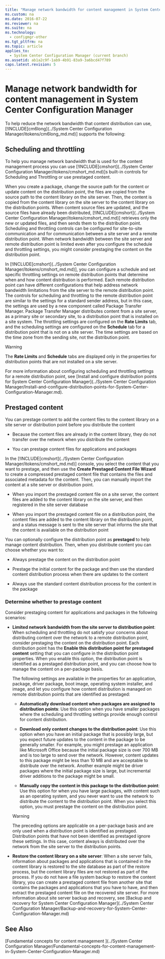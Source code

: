 ```yaml
---
title: "Manage network bandwidth for content management in System Center Configuration Manager"
ms.custom: na
ms.date: 2016-07-22
ms.reviewer: na
ms.suite: na
ms.technology: 
  - configmgr-other
ms.tgt_pltfrm: na
ms.topic: article
applies_to: 
  - System Center Configuration Manager (current branch)
ms.assetid: ab1a2c9f-1ab9-4b91-83a9-3a6bcd47f789
caps.latest.revision: 5
---
```

# Manage network bandwidth for content management in System Center Configuration Manager
To help reduce the network bandwidth that content distribution can use, [!INCLUDE[cm6long](../System Center Configuration Manager/itokens/cm6long_md.md)] supports the following:  
  
##  <a name="BKMK_PlanningForThrottling"></a>Scheduling and throttling  
 To help you manage network bandwidth that is used for the content management process you can use [!INCLUDE[cmshort](../System Center Configuration Manager/itokens/cmshort_md.md)]s built-in controls for Scheduling and Throttling or use prestaged content.  
  
 When you create a package, change the source path for the content or update content on the distribution point, the files are copied from the source path to the content library on the site server. Then, the content is copied from the content library on the site server to the content library on the distribution points. When content source files are updated, and the source files have already been distributed, [!INCLUDE[cmshort](../System Center Configuration Manager/itokens/cmshort_md.md)] retrieves only the new or updated files, and then sends them to the distribution point. Scheduling and throttling controls can be configured for site-to-site communication and for communication between a site server and a remote distribution point. When network bandwidth between the site server and remote distribution point is limited even after you configure the schedule and throttling settings, you might consider prestaging the content on the distribution point.  
  
 In [!INCLUDE[cmshort](../System Center Configuration Manager/itokens/cmshort_md.md)], you can configure a schedule and set specific throttling settings on remote distribution points that determine when and how content distribution is performed. Each remote distribution point can have different configurations that help address network bandwidth limitations from the site server to the remote distribution point. The controls for scheduling and throttling to the remote distribution point are similar to the settings for a standard sender address, but in this case, the settings are used by a new component called Package Transfer Manager. Package Transfer Manager distributes content from a site server, as a primary site or secondary site, to a distribution point that is installed on a site system. The throttling settings are configured on the **Rate Limits** tab, and the scheduling settings are configured on the **Schedule** tab for a distribution point that is not on a site server. The time settings are based on the time zone from the sending site, not the distribution point.  
  
> [!WARNING]  
>  The **Rate Limits** and **Schedule** tabs are displayed only in the properties for distribution points that are not installed on a site server.  
  
 For more information about configuring scheduling and throttling settings for a remote distribution point, see [Install and configure distribution points for System Center Configuration Manager](../System Center Configuration Manager/Install-and-configure-distribution-points-for-System-Center-Configuration-Manager.md).  
  
##  <a name="BKMK_PrestagingContent"></a>Prestaged content  
 You can prestage content to add the content files to the content library on a site server or distribution point before you distribute the content  
  
-   Because the content files are already in the content library, they do not transfer over the network when you distribute the content  
  
-   You can prestage content files for applications and packages  
  
 In the [!INCLUDE[cmshort](../System Center Configuration Manager/itokens/cmshort_md.md)] console, you select the content that you want to prestage, and then use the **Create Prestaged Content File Wizard** to create a compressed prestaged content file that contains the files and associated metadata for the content. Then, you can manually import the content at a site server or distribution point.  
  
-   When you import the prestaged content file on a site server, the content files are added to the content library on the site server, and then registered in the site server database  
  
-   When you import the prestaged content file on a distribution point, the content files are added to the content library on the distribution point, and a status message is sent to the site server that informs the site that the content is available on the distribution point  
  
 You can optionally configure the distribution point as **prestaged** to help manage content distribution. Then, when you distribute content you can choose whether you want to:  
  
-   Always prestage the content on the distribution point  
  
-   Prestage the initial content for the package and then use the standard content distribution process when there are updates to the content  
  
-   Always use the standard content distribution process for the content in the package  
  
###  <a name="BKMK_DetermineToPrestageContent"></a>Determine whether to prestage content  
 Consider prestaging content for applications and packages in the following scenarios:  
  
-   **Limited network bandwidth from the site server to distribution point**: When scheduling and throttling do not satisfy your concerns about distributing content over the network to a remote distribution point, consider prestaging the content on the distribution point. Each distribution point has the **Enable this distribution point for prestaged content** setting that you can configure in the distribution point properties. When you enable this option, the distribution point is identified as a prestaged distribution point, and you can choose how to manage the content on a per-package basis.  
  
     The following settings are available in the properties for an application, package, driver package, boot image, operating system installer, and image, and let you configure how content distribution is managed on remote distribution points that are identified as prestaged:  
  
    -   **Automatically download content when packages are assigned to distribution points**: Use this option when you have smaller packages where the scheduling and throttling settings provide enough control for content distribution.  
  
    -   **Download only content changes to the distribution point**: Use this option when you have an initial package that is possibly large, but you expect future updates to the content in the package to be generally smaller. For example, you might prestage an application like Microsoft Office  because the initial package size is over 700 MB and is too large to send over the network. However, content updates to this package might be less than 10 MB and are acceptable to distribute over the network. Another example might be driver packages where the initial package size is large, but incremental driver additions to the package might be small.  
  
    -   **Manually copy the content in this package to the distribution point**: Use this option for when you have large packages, with content such as an operating system, and you never want to use the network to distribute the content to the distribution point. When you select this option, you must prestage the content on the distribution point.  
  
    > [!WARNING]  
    >  The preceding options are applicable on a per-package basis and are only used when a distribution point is identified as prestaged. Distribution points that have not been identified as prestaged ignore these settings. In this case, content always is distributed over the network from the site server to the distribution points.  
  
-   **Restore the content library on a site server**: When a site server fails, information about packages and applications that is contained in the content library is restored to the site database as part of the restore process, but the content library files are not restored as part of the process. If you do not have a file system backup to restore the content library, you can create a prestaged content file from another site that contains the packages and applications that you have to have, and then extract the prestaged content file on the recovered site server. For more information about site server backup and recovery, see [Backup and recovery for System Center Configuration Manager](../System Center Configuration Manager/Backup-and-recovery-for-System-Center-Configuration-Manager.md)  

## See Also
[Fundamental concepts for content management ](../System Center Configuration Manager/Fundamental-concepts-for-content-management-in-System-Center-Configuration-Manager.md)